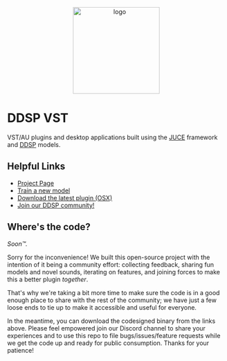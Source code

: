 <div align="center">
    <img src="https://storage.googleapis.com/ddsp/github_images/ddsp_logo.png" width="200px" alt="logo"></img>
</div>

# DDSP VST # 

VST/AU plugins and desktop applications built using the [JUCE](https://juce.com/) framework and [DDSP](https://github.com/magenta/ddsp) models.


## Helpful Links

* [Project Page](https://g.co/magenta/ddsp-vst)
* [Train a new model](https://g.co/magenta/train-ddsp-vst)
* [Download the latest plugin (OSX)](https://g.co/magenta/ddsp-vst-mac)
* [Join our DDSP community!](https://discord.gg/eyzhzMJMx5)

## Where's the code? ##

_Soon™._

Sorry for the inconvenience! We built this open-source project with the intention of it being a community effort: collecting feedback, sharing fun models and novel sounds, iterating on features, and joining forces to make this a better plugin _together_.  
 
That's why we're taking a bit more time to make sure the code is in a good enough place to share with the rest of the community; we have just a few loose ends to tie up to make it accessible and useful for everyone.  

In the meantime, you can download the codesigned binary from the links above. Please feel empowered join our Discord channel to share your experiences and to use this repo to file bugs/issues/feature requests while we get the code up and ready for public consumption. Thanks for your patience!
